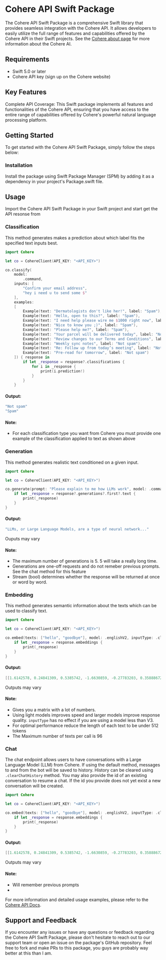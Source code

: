 # Cohere API Swift Package
The Cohere API Swift Package is a comprehensive Swift library that provides seamless integration with the Cohere API. It allows developers to easily utilize the full range of features and capabilities offered by the Cohere API in their Swift projects. See the [Cohere about page](https://docs.cohere.com/reference/about) for more information about the Cohere AI.

## Requirements
* Swift 5.0 or later
* Cohere API key (sign up on the Cohere website)

## Key Features
Complete API Coverage: This Swift package implements all features and functionalities of the Cohere API, ensuring that you have access to the entire range of capabilities offered by Cohere's powerful natural language processing platform.

## Getting Started
To get started with the Cohere API Swift Package, simply follow the steps below:

### Installation
Install the package using Swift Package Manager (SPM) by adding it as a dependency in your project's Package.swift file.

## Usage 
Import the Cohere API Swift Package in your Swift project and start get the API resonse from 

### Classification
This method generates makes a prediction about which label fits the specified text inputs best.
```swift
import Cohere

let co = CohereClient(API_KEY: "<API_KEY>")

co.classify(
    model:
        .command,
    inputs: [
        "Confirm your email address",
        "hey i need u to send some $"
    ],
    examples:
    [
        Example(text: "Dermatologists don't like her!", label: "Spam"),
        Example(text: "Hello, open to this?", label: "Spam"),
        Example(text: "I need help please wire me $1000 right now", label: "Spam"),
        Example(text: "Nice to know you ;)", label: "Spam"),
        Example(text: "Please help me?", label: "Spam"),
        Example(text: "Your parcel will be delivered today", label: "Not spam"),
        Example(text: "Review changes to our Terms and Conditions", label: "Not spam"),
        Example(text: "Weekly sync notes", label: "Not spam"),
        Example(text: "Re: Follow up from today’s meeting", label: "Not spam"),
        Example(text: "Pre-read for tomorrow", label: "Not spam")
    ]) { response in
        if let _response = response?.classifications {
            for i in _response {
                print(i.prediction!)
            }
        }
    }
```
#### Output:
```swift
"Not spam"
"Spam"
```
#### Note:
* For each classification type you want from Cohere you must provide one example of the classification applied to text as shown above

### Generation
This method generates realistic text conditioned on a given input.
```swift
import Cohere

let co = CohereClient(API_KEY: "<API_KEY>")

co.generate(prompt: "Please explain to me how LLMs work", model: .command, generations: 1, stream: false) { response in
    if let _response = response?.generations?.first?.text {
        print(_response)
    }
}
```
#### Output:
```swift
"LLMs, or Large Language Models, are a type of neural network..."
```
Ouputs may vary

#### Note:
* The maximum number of generations is 5. 5 will take a really long time.
* Generations are one-off requests and do not remeber previous prompts. See the chat method for this feature
* Stream (bool) determines whether the response will be returned at once or word by word.

### Embedding
This method generates semantic information about the texts which can be used to classify text. 
```swift
import Cohere

let co = CohereClient(API_KEY: "<API_KEY>")

co.embed(texts: ["hello", "goodbye"], model: .englishV2, inputType: .classificatinon) { response in
    if let _response = response.embeddings {
        print(_response)
    }
}
```
#### Output:
```swift
[[1.6142578, 0.24841309, 0.5385742, -1.6630859, -0.27783203, 0.35888672,...]] 
```
Outputs may vary

#### Note:
* Gives you a matrix with a lot of numbers.
* Using light models improves speed and larger models improve response quality. `inputType` has no effect if you are using a model less than V3.
* For optimal performance reduce the length of each text to be under 512 tokens
* The Maximum number of texts per call is 96

### Chat
The chat endpoint allows users to have conversations with a Large Language Model (LLM) from Cohere. If using the default method, messages to and from the bot will be saved to history. History can be cleared using `.clearChatHistory` method. You may also provide the id of an existing conversation to resume a chat. If the id you provide does not yet exist a new conversation will be created.
```swift
import Cohere

let co = CohereClient(API_KEY: "<API_KEY>")

co.embed(texts: ["hello", "goodbye"], model: .englishV2, inputType: .classificatinon) { response in
    if let _response = response.embeddings {
        print(_response)
    }
}
```
#### Output:
```swift
[[1.6142578, 0.24841309, 0.5385742, -1.6630859, -0.27783203, 0.35888672,...]] 
```
Outputs may vary

#### Note:
* Will remember previous prompts
* 



For more information and detailed usage examples, please refer to the [Cohere API Docs](https://docs.cohere.com/reference/about).

## Support and Feedback
If you encounter any issues or have any questions or feedback regarding the Cohere API Swift Package, please don't hesitate to reach out to our support team or open an issue on the package's GitHub repository. Feel free to fork and make PRs to this package, you guys are probably way better at this than I am.
